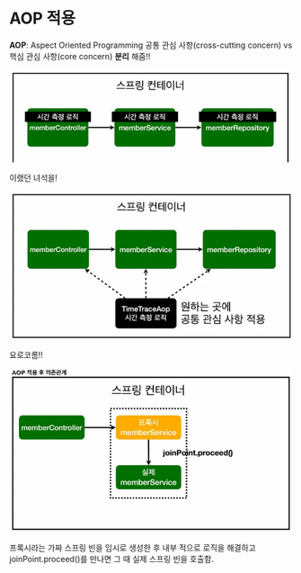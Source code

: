 # AOP 적용
**AOP**: Aspect Oriented Programming
공통 관심 사항(cross-cutting concern) vs 핵심 관심 사항(core concern) **분리** 해줌!!

![alt text](image.png)

이랬던 녀석을!

![alt text](image-1.png)

요로코롬!!

![alt text](image-2.png)

프록시라는 가짜 스프링 빈을 임시로 생성한 후 내부 적으로 로직을 해결하고 joinPoint.proceed()를 만나면 그 때 실제 스프링 빈을 호출함.